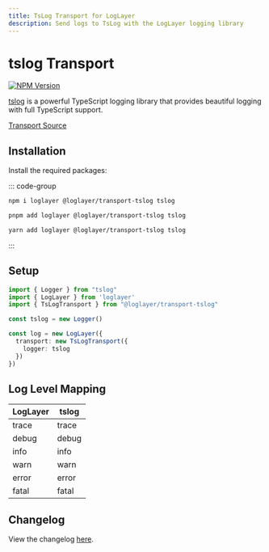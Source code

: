```yaml
---
title: TsLog Transport for LogLayer
description: Send logs to TsLog with the LogLayer logging library
---
```


# tslog Transport

[![NPM Version](https://img.shields.io/npm/v/%40loglayer%2Ftransport-tslog)](https://www.npmjs.com/package/@loglayer/transport-tslog)

[tslog](https://tslog.js.org/) is a powerful TypeScript logging library that provides beautiful logging with full TypeScript support.

[Transport Source](https://github.com/loglayer/loglayer/tree/master/packages/transports/tslog)

## Installation

Install the required packages:

::: code-group

```sh [npm]
npm i loglayer @loglayer/transport-tslog tslog
```

```sh [pnpm]
pnpm add loglayer @loglayer/transport-tslog tslog
```

```sh [yarn]
yarn add loglayer @loglayer/transport-tslog tslog
```

:::

## Setup

```typescript
import { Logger } from "tslog"
import { LogLayer } from 'loglayer'
import { TsLogTransport } from "@loglayer/transport-tslog"

const tslog = new Logger()

const log = new LogLayer({
  transport: new TsLogTransport({
    logger: tslog
  })
})
```

## Log Level Mapping

| LogLayer | tslog  |
|----------|--------|
| trace    | trace  |
| debug    | debug  |
| info     | info   |
| warn     | warn   |
| error    | error  |
| fatal    | fatal  |

## Changelog

View the changelog [here](./changelogs/tslog-changelog.md).